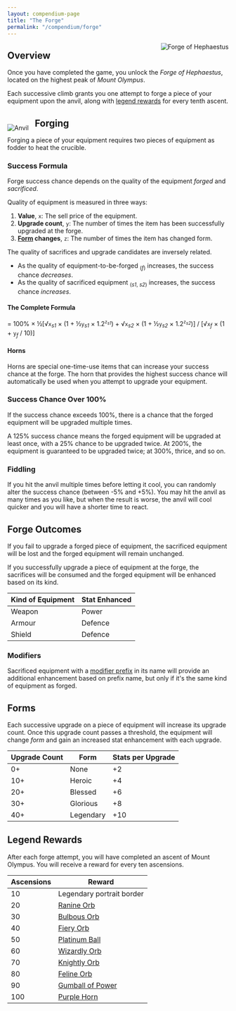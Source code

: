 ```yaml
---
layout: compendium-page
title: "The Forge"
permalink: "/compendium/forge"
---
```


<span style="float: right;">
  <img class="decorative-circle" {% include independently-sized-image-properties.html path="/assets/img/other/forge.gif" %} alt="Forge of Hephaestus" style="margin-left: 1em; margin-bottom: 1em;" />
</span>

## Overview

Once you have completed the game, you unlock the *Forge of Hephaestus*, located on the highest peak of *Mount Olympus*.

Each successive climb grants you one attempt to forge a piece of your equipment upon the anvil, along with [legend rewards](#legend-rewards) for every tenth ascent.

<span style="float: left;">
  <img {% include independently-sized-image-properties.html path="/assets/img/other/anvil.gif" %} alt="Anvil" style="margin-right: 1em; margin-top: 30px;" />
</span>

## Forging

Forging a piece of your equipment requires two pieces of equipment as fodder to heat the crucible.

### Success Formula

Forge success chance depends on the quality of the equipment *forged* and *sacrificed*.

Quality of equipment is measured in three ways:

1. **Value**, `x`: The sell price of the equipment.
1. **Upgrade count**, `y`: The number of times the item has been successfully upgraded at the forge.
1. **[Form](#forms) changes**, `z`: The number of times the item has changed form.

The quality of sacrifices and upgrade candidates are inversely related.

- As the quality of equipment-to-be-forged <sub>(*f*)</sub> increases, the success chance *decreases*.
- As the quality of sacrificed equipment <sub>(*s1*, *s2*)</sub> increases, the success chance *increases*.

#### The Complete Formula

= 100% × ½[√`x`<sub>*s1*</sub> × (1 + ½`y`<sub>*s1*</sub> × 1.2<sup>`z`<sub>*s1*</sub></sup>) +
√`x`<sub>*s2*</sub> × (1 + ½`y`<sub>*s2*</sub> × 1.2<sup>`z`<sub>*s2*</sub></sup>)] /
[√`x`<sub>*f*</sub> × (1 + `y`<sub>*f*</sub> / 10)]

#### Horns

Horns are special one-time-use items that can increase your success chance at the forge. The horn that provides the highest success chance will automatically be used when you attempt to upgrade your equipment.

### Success Chance Over 100%

If the success chance exceeds 100%, there is a chance that the forged equipment will be upgraded multiple times.

A 125% success chance means the forged equipment will be upgraded at least once, with a 25% chance to be upgraded twice. At 200%, the equipment is guaranteed to be upgraded twice; at 300%, thrice, and so on.

### Fiddling

If you hit the anvil multiple times before letting it cool, you can randomly alter the success chance (between -5% and +5%). You may hit the anvil as many times as you like, but when the result is worse, the anvil will cool quicker and you will have a shorter time to react.

## Forge Outcomes

If you fail to upgrade a forged piece of equipment, the sacrificed equipment will be lost and the forged equipment will remain unchanged.

If you successfully upgrade a piece of equipment at the forge, the sacrifices will be consumed and the forged equipment will be enhanced based on its kind.

|Kind of Equipment|Stat Enhanced|
|-|-|
|Weapon|Power|
|Armour|Defence|
|Shield|Defence|

### Modifiers

Sacrificed equipment with a <span class="compendium-link">[modifier prefix](guide#modified-equipment)</span> in its name will provide an additional enhancement based on prefix name, but only if it's the same kind of equipment as forged.

## Forms

Each successive upgrade on a piece of equipment will increase its upgrade count. Once this upgrade count passes a threshold, the equipment will change *form* and gain an increased stat enhancement with each upgrade.

|Upgrade Count|Form|Stats per Upgrade|
|-|-|-|
|0+|<span class="quiet-text">None</span>|+2|
|10+|Heroic|+4|
|20+|Blessed|+6|
|30+|Glorious|+8|
|40+|Legendary|+10|

## Legend Rewards

After each forge attempt, you will have completed an ascent of Mount Olympus. You will receive a reward for every ten ascensions.

|Ascensions|Reward|
|-|-|
|10|Legendary portrait border|
|20|<span class="compendium-link">[Ranine Orb](/compendium/miscellaneous#ranine-orb)</span>|
|30|<span class="compendium-link">[Bulbous Orb](/compendium/miscellaneous#bulbous-orb)</span>|
|40|<span class="compendium-link">[Fiery Orb](/compendium/miscellaneous#fiery-orb)</span>|
|50|<span class="compendium-link">[Platinum Ball](/compendium/miscellaneous#platinum-ball)</span>|
|60|<span class="compendium-link">[Wizardly Orb](/compendium/miscellaneous#wizardly-orb)</span>|
|70|<span class="compendium-link">[Knightly Orb](/compendium/miscellaneous#knightly-orb)</span>|
|80|<span class="compendium-link">[Feline Orb](/compendium/miscellaneous#feline-orb)</span>|
|90|<span class="compendium-link">[Gumball of Power](/compendium/miscellaneous#gumball-of-power)</span>|
|100|<span class="compendium-link">[Purple Horn](/compendium/miscellaneous#purple-horn)</span>|
